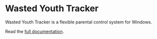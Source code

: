 # Wasted Youth Tracker

Wasted Youth Tracker is a flexible parental control system for Windows.

Read the [full documentation](https://zieren.de/software/wasted-youth-tracker).
